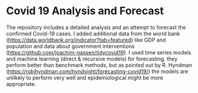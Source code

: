 # Covid 19 Analysis and Forecast

The repository includes a detailed analysis and an attempt to forecast the confirmed Covid-19 cases. I added additional data from the world bank (https://data.worldbank.org/indicator?tab=featured) like GDP and population and data about government interventions (https://github.com/joachim-gassen/tidycovid19).
 I used time series models and machine learning (direct & recursive models) for forecasting, they perform better than benchmark methods, but as pointed out by  R. Hyndman (https://robjhyndman.com/hyndsight/forecasting-covid19/) the models are unlikely to perform very well and epidemiological might be more appropriate.
